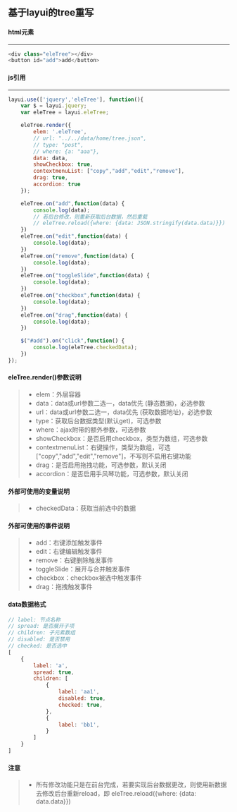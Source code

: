 ## 基于layui的tree重写

#### **html元素**
-----------------
```javascript
<div class="eleTree"></div>
<button id="add">add</button>
```

#### **js引用**
-----------------
```javascript
layui.use(['jquery','eleTree'], function(){
    var $ = layui.jquery;
    var eleTree = layui.eleTree;

    eleTree.render({
        elem: '.eleTree',
        // url: "../../data/home/tree.json",
        // type: "post",
        // where: {a: "aaa"},
        data: data,
        showCheckbox: true,
        contextmenuList: ["copy","add","edit","remove"],
        drag: true,
        accordion: true
    });

    eleTree.on("add",function(data) {
        console.log(data);
        // 若后台修改，则重新获取后台数据，然后重载
        // eleTree.reload({where: {data: JSON.stringify(data.data)}})
    })
    eleTree.on("edit",function(data) {
        console.log(data);
    })
    eleTree.on("remove",function(data) {
        console.log(data);
    })
    eleTree.on("toggleSlide",function(data) {
        console.log(data);
    })
    eleTree.on("checkbox",function(data) {
        console.log(data);
    })
    eleTree.on("drag",function(data) {
        console.log(data);
    })

    $("#add").on("click",function() {
        console.log(eleTree.checkedData);
    })
});
```

#### **eleTree.render()参数说明**
> + elem：外层容器
> + data：data或url参数二选一，data优先 (静态数据)，必选参数
> + url：data或url参数二选一，data优先 (获取数据地址)，必选参数
> + type：获取后台数据类型(默认get)，可选参数
> + where：ajax附带的额外参数，可选参数
> + showCheckbox：是否启用checkbox，类型为数组，可选参数
> + contextmenuList：右键操作，类型为数组，可选["copy","add","edit","remove"]，不写则不启用右键功能
> + drag：是否启用拖拽功能，可选参数，默认关闭
> + accordion：是否启用手风琴功能，可选参数，默认关闭
    

#### **外部可使用的变量说明**
> + checkedData：获取当前选中的数据


#### **外部可使用的事件说明**
> + add：右键添加触发事件
> + edit：右键编辑触发事件
> + remove：右键删除触发事件
> + toggleSlide：展开与合并触发事件
> + checkbox：checkbox被选中触发事件
> + drag：拖拽触发事件


#### **data数据格式**
```javascript
// label: 节点名称
// spread: 是否展开子项
// children: 子元素数组
// disabled: 是否禁用
// checked: 是否选中
[
    {
        label: 'a',
        spread: true,
        children: [
            {
                label: 'aa1',
                disabled: true,
                checked: true,
            },
            {
                label: 'bb1',
            }
        ]
    }
]

```


#### **注意**
> + 所有修改功能只是在前台完成，若要实现后台数据更改，则使用新数据去修改后台重新reload，即 eleTree.reload({where: {data: data.data}})

